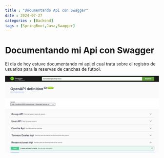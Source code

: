```yaml
---
title : "Documentando Api con Swagger"
date : 2024-07-27 
categories : [Backend]
tags : [SpringBoot,Java,Swagger]
---
```


# Documentando mi Api con Swagger

El dia de hoy estuve documentando mi api,el cual trata sobre el registro de usuarios para la reservas de canchas de futbol.

![Documentacion con Swagger](/assets/image/swagger1.png)
